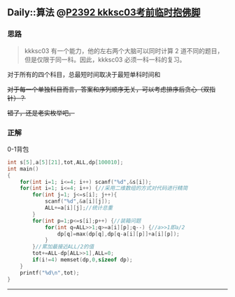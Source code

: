 ## Daily::算法 @[P2392 kkksc03考前临时抱佛脚](https://www.luogu.com.cn/problem/P2392)
### 思路
> kkksc03 有一个能力，他的左右两个大脑可以同时计算 2 道不同的题目，但是仅限于同一科。因此，kkksc03 必须一科一科的复习。

对于所有的四个科目，总最短时间取决于最短单科时间和

~~对于每一个单独科目而言，答案和序列顺序无关，可以考虑排序后贪心（双指针）？~~

~~错了，还是老实枚举吧。~~

### 正解
0-1背包
```cpp
int s[5],a[5][21],tot,ALL,dp[100010];
int main()
{
    for(int i=1; i<=4; i++) scanf("%d",&s[i]);
    for(int i=1; i<=4; i++) {//采用二维数组的方式对代码进行精简 
        for(int j=1; j<=s[i]; j++){
            scanf("%d",&a[i][j]);
            ALL+=a[i][j];//统计总重 
        }
        for(int p=1;p<=s[i];p++) {//装箱问题 
            for(int q=ALL>>1;q>=a[i][p];q--) {//a>>1即a/2 
                dp[q]=max(dp[q],dp[q-a[i][p]]+a[i][p]);
            }
        }//累加最接近ALL/2的值 
        tot+=ALL-dp[ALL>>1],ALL=0;
        if(i!=4) memset(dp,0,sizeof dp);
    }
    printf("%d\n",tot);
}
```

---

